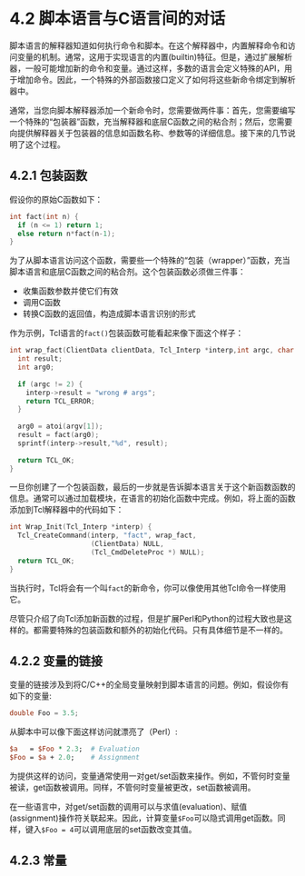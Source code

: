 # 4.2 脚本语言与C语言间的对话

脚本语言的解释器知道如何执行命令和脚本。在这个解释器中，内置解释命令和访问变量的机制。通常，这用于实现语言的内置(builtin)特征。但是，通过扩展解析器，一般可能增加新的命令和变量。通过这样，多数的语言会定义特殊的API，用于增加命令。因此，一个特殊的外部函数接口定义了如何将这些新命令绑定到解析器中。

通常，当您向脚本解释器添加一个新命令时，您需要做两件事：首先，您需要编写一个特殊的“包装器”函数，充当解释器和底层C函数之间的粘合剂；然后，您需要向提供解释器关于包装器的信息如函数名称、参数等的详细信息。接下来的几节说明了这个过程。

## 4.2.1 包装函数

假设你的原始C函数如下：

```c
int fact(int n) {
  if (n <= 1) return 1;
  else return n*fact(n-1);
}
```

为了从脚本语言访问这个函数，需要些一个特殊的“包装（wrapper）”函数，充当脚本语言和底层C函数之间的粘合剂。这个包装函数必须做三件事：

+ 收集函数参数并使它们有效
+ 调用C函数
+ 转换C函数的返回值，构造成脚本语言识别的形式

作为示例，Tcl语言的`fact()`包装函数可能看起来像下面这个样子：

```c
int wrap_fact(ClientData clientData, Tcl_Interp *interp,int argc, char *argv[]) {
  int result;
  int arg0;
  
  if (argc != 2) {
    interp->result = "wrong # args";
    return TCL_ERROR;
  }
  
  arg0 = atoi(argv[1]);
  result = fact(arg0);
  sprintf(interp->result,"%d", result);
  
  return TCL_OK;
}
```

一旦你创建了一个包装函数，最后的一步就是告诉脚本语言关于这个新函数函数的信息。通常可以通过加载模块，在语言的初始化函数中完成。例如，将上面的函数添加到Tcl解释器中的代码如下：

```c
int Wrap_Init(Tcl_Interp *interp) {
  Tcl_CreateCommand(interp, "fact", wrap_fact, 
                    (ClientData) NULL,
                    (Tcl_CmdDeleteProc *) NULL);
  return TCL_OK;
}
```

当执行时，Tcl将会有一个叫`fact`的新命令，你可以像使用其他Tcl命令一样使用它。

尽管只介绍了向Tcl添加新函数的过程，但是扩展Perl和Python的过程大致也是这样的。都需要特殊的包装函数和额外的初始化代码。只有具体细节是不一样的。

## 4.2.2 变量的链接

变量的链接涉及到将C/C++的全局变量映射到脚本语言的问题。例如，假设你有如下的变量:

```c
double Foo = 3.5;
```

从脚本中可以像下面这样访问就漂亮了（Perl）:

```perl
$a   = $Foo * 2.3;  # Evaluation
$Foo = $a + 2.0; 	# Assignment
```

为提供这样的访问，变量通常使用一对get/set函数来操作。例如，不管何时变量被读，get函数被调用。同样，不管何时变量被更改，set函数被调用。

在一些语言中，对get/set函数的调用可以与求值(evaluation)、赋值(assignment)操作符关联起来。因此，计算变量`$Foo`可以隐式调用get函数。同样，键入`$Foo = 4`可以调用底层的set函数改变其值。

## 4.2.3 常量

